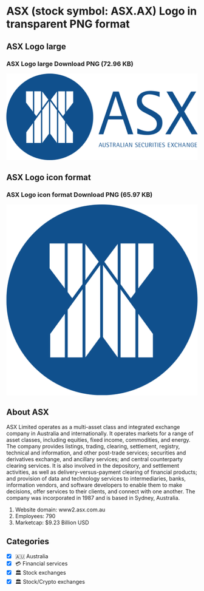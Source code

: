 # ASX (stock symbol: ASX.AX) Logo in transparent PNG format

## ASX Logo large

### ASX Logo large Download PNG (72.96 KB)

![ASX Logo large Download PNG (72.96 KB)](/img/orig/ASX.AX_BIG-a1970d7d.png)

## ASX Logo icon format

### ASX Logo icon format Download PNG (65.97 KB)

![ASX Logo icon format Download PNG (65.97 KB)](/img/orig/ASX.AX-a92f8ca1.png)

## About ASX

ASX Limited operates as a multi-asset class and integrated exchange company in Australia and internationally. It operates markets for a range of asset classes, including equities, fixed income, commodities, and energy. The company provides listings, trading, clearing, settlement, registry, technical and information, and other post-trade services; securities and derivatives exchange, and ancillary services; and central counterparty clearing services. It is also involved in the depository, and settlement activities, as well as delivery-versus-payment clearing of financial products; and provision of data and technology services to intermediaries, banks, information vendors, and software developers to enable them to make decisions, offer services to their clients, and connect with one another. The company was incorporated in 1987 and is based in Sydney, Australia.

1. Website domain: www2.asx.com.au
2. Employees: 790
3. Marketcap: $9.23 Billion USD


## Categories
- [x] 🇦🇺 Australia
- [x] 💳 Financial services
- [x] 🏛 Stock exchanges
- [x] 🏛 Stock/Crypto exchanges
